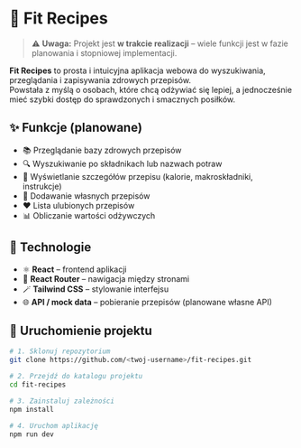 # 🥗 Fit Recipes

> ⚠️ **Uwaga:** Projekt jest **w trakcie realizacji** – wiele funkcji jest w fazie planowania i stopniowej implementacji.  

**Fit Recipes** to prosta i intuicyjna aplikacja webowa do wyszukiwania, przeglądania i zapisywania zdrowych przepisów.  
Powstała z myślą o osobach, które chcą odżywiać się lepiej, a jednocześnie mieć szybki dostęp do sprawdzonych i smacznych posiłków.

## ✨ Funkcje (planowane)

- 📚 Przeglądanie bazy zdrowych przepisów  
- 🔍 Wyszukiwanie po składnikach lub nazwach potraw  
- 📝 Wyświetlanie szczegółów przepisu (kalorie, makroskładniki, instrukcje)  
- 💾 Dodawanie własnych przepisów  
- ❤️ Lista ulubionych przepisów  
- 📊 Obliczanie wartości odżywczych

## 🧰 Technologie

- ⚛️ **React** – frontend aplikacji  
- 🧭 **React Router** – nawigacja między stronami  
- 🪄 **Tailwind CSS** – stylowanie interfejsu  
- 🌐 **API / mock data** – pobieranie przepisów (planowane własne API)

## 🚀 Uruchomienie projektu

```bash
# 1. Sklonuj repozytorium
git clone https://github.com/<twoj-username>/fit-recipes.git

# 2. Przejdź do katalogu projektu
cd fit-recipes

# 3. Zainstaluj zależności
npm install

# 4. Uruchom aplikację
npm run dev
